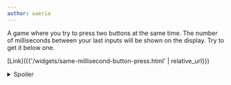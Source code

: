 ```yaml
---
author: aaeria
---
```

A game where you try to press two buttons at the same time. The number of milliseconds between your last inputs will be shown on the display. Try to get it below one.

[Link]({{'/widgets/same-millisecond-button-press.html' | relative_url}})

<details>
  <summary>Spoiler</summary>
  There are two approaches: spam as many inputs as you can and maximize your inputs/second (eg. mashing the keyboard), or try to time two inputs to occur at precisely the same time (eg. right and left clicking with the same finger).
  Timing can only take you so far because there is always some random input delay of 1-30ms, depending on the specs of your peripherals. You can combine the two approaches and try to press as many buttons as possible within these few milliseconds and hope two of them are particularly close together.
  
  
</details>